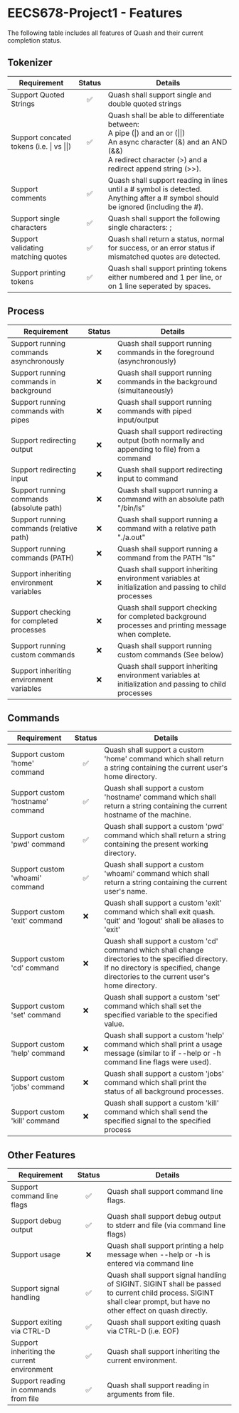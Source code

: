 # EECS678-Project1 - Features

The following table includes all features of Quash and their current completion status.

## Tokenizer

| Requirement                                 | Status             |        Details                                                                                                                                                                                               |
| ------------------------------------------- |:------------------:| ------------------------------------------------------------------------------------------------------------------------------------------------------------------------------------------------------------ |
| Support Quoted Strings                      | :white_check_mark: | Quash shall support single and double quoted strings                                                                                                                                                         |
| Support concated tokens (i.e. \| vs \|\|)   | :white_check_mark: | Quash shall be able to differentiate between:<br>A pipe (\|) and an or (\|\|)<br>An async character (\&) and an AND (\&\&)<br>A redirect character (\>) and a redirect append string (\>\>).                 |
| Support comments                            | :white_check_mark: | Quash shall support reading in lines until a # symbol is detected. Anything after a # symbol should be ignored (including the #).                                                                            |
| Support single characters                   | :white_check_mark: | Quash shall support the following single characters: ;                                                                                                                                                       |
| Support validating matching quotes          | :white_check_mark: | Quash shall return a status, normal for success, or an error status if mismatched quotes are detected.                                                                                                       |
| Support printing tokens                     | :white_check_mark: | Quash shall support printing tokens either numbered and 1 per line, or on 1 line seperated by spaces.                                                                                                        |

## Process

| Requirement                                 | Status             |        Details                                                                                                                                                                                               |
| ------------------------------------------- |:------------------:| ------------------------------------------------------------------------------------------------------------------------------------------------------------------------------------------------------------ |
| Support running commands asynchronously     | :x:                | Quash shall support running commands in the foreground (asynchronously)                                                                                                                                      |
| Support running commands in background      | :x:                | Quash shall support running commands in the background (simultaneously)                                                                                                                                      |
| Support running commands with pipes         | :x:                | Quash shall support running commands with piped input/output                                                                                                                                                 |
| Support redirecting output                  | :x:                | Quash shall support redirecting output (both normally and appending to file) from a command                                                                                                                  |
| Support redirecting input                   | :x:                | Quash shall support redirecting input to command                                                                                                                                                             |
| Support running commands (absolute path)    | :x:                | Quash shall support running a command with an absolute path "/bin/ls"                                                                                                                                        |
| Support running commands (relative path)    | :x:                | Quash shall support running a command with a relative path "./a.out"                                                                                                                                         |
| Support running commands (PATH)             | :x:                | Quash shall support running a command from the PATH "ls"                                                                                                                                                     |
| Support inheriting environment variables    | :x:                | Quash shall support inheriting environment variables at initialization and passing to child processes                                                                                                        |
| Support checking for completed processes    | :x:                | Quash shall support checking for completed background processes and printing message when complete.                                                                                                          |
| Support running custom commands             | :x:                | Quash shall support running custom commands (See below)                                                                                                                                                      |
| Support inheriting environment variables    | :x:                | Quash shall support inheriting environment variables at initialization and passing to child processes                                                                                                        |

## Commands

| Requirement                                 | Status             |        Details                                                                                                                                                                                               |
| ------------------------------------------- |:------------------:| ------------------------------------------------------------------------------------------------------------------------------------------------------------------------------------------------------------ |
| Support custom 'home' command               | :white_check_mark: | Quash shall support a custom 'home' command which shall return a string containing the current user's home directory.                                                                                        |
| Support custom 'hostname' command           | :white_check_mark: | Quash shall support a custom 'hostname' command which shall return a string containing the current hostname of the machine.                                                                                  |
| Support custom 'pwd' command                | :white_check_mark: | Quash shall support a custom 'pwd' command which shall return a string containing the present working directory.                                                                                             |
| Support custom 'whoami' command             | :white_check_mark: | Quash shall support a custom 'whoami' command which shall return a string containing the current user's name.                                                                                                |
| Support custom 'exit' command               | :x:                | Quash shall support a custom 'exit' command which shall exit quash. 'quit' and 'logout' shall be aliases to 'exit'                                                                                           |
| Support custom 'cd' command                 | :x:                | Quash shall support a custom 'cd' command which shall change directories to the specified directory. If no directory is specified, change directories to the current user's home directory.                  |
| Support custom 'set' command                | :x:                | Quash shall support a custom 'set' command which shall set the specified variable to the specified value.                                                                                                    |
| Support custom 'help' command               | :x:                | Quash shall support a custom 'help' command which shall print a usage message (similar to if --help or -h command line flags were used).                                                                     |
| Support custom 'jobs' command               | :x:                | Quash shall support a custom 'jobs' command which shall print the status of all background processes.                                                                                                        |
| Support custom 'kill' command               | :x:                | Quash shall support a custom 'kill' command which shall send the specified signal to the specified process                                                                                                   |

## Other Features

| Requirement                                 | Status             |        Details                                                                                                                                                                                               |
| ------------------------------------------- |:------------------:| ------------------------------------------------------------------------------------------------------------------------------------------------------------------------------------------------------------ |
| Support command line flags                  | :white_check_mark: | Quash shall support command line flags.                                                                                                                                                                      |
| Support debug output                        | :white_check_mark: | Quash shall support debug output to stderr and file (via command line flags)                                                                                                                                 |
| Support usage                               | :x:                | Quash shall support printing a help message when --help or -h is entered via command line                                                                                                                    |
| Support signal handling                     | :white_check_mark: | Quash shall support signal handling of SIGINT. SIGINT shall be passed to current child process. SIGINT shall clear prompt, but have no other effect on quash directly.                                       |
| Support exiting via CTRL-D                  | :white_check_mark: | Quash shall support exiting quash via CTRL-D (i.e. EOF)                                                                                                                                                      |
| Support inheriting the current environment  | :white_check_mark: | Quash shall support inheriting the current environment.                                                                                                                                                      |
| Support reading in commands from file       | :white_check_mark: | Quash shall support reading in arguments from file.                                                                                                                                                          |
